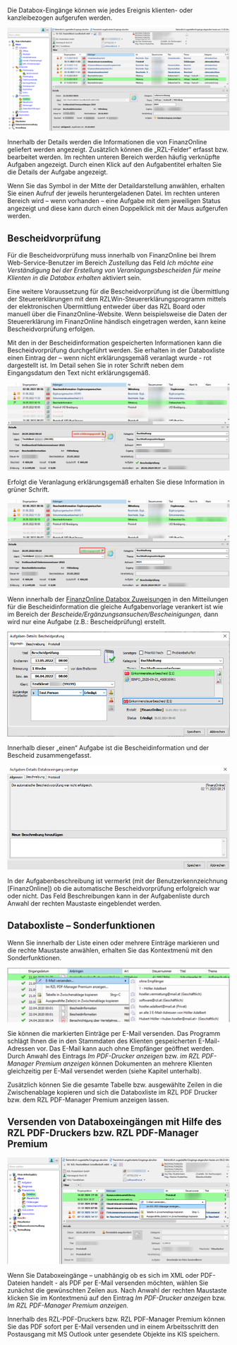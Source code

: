 Die Databox-Eingänge können wie jedes Ereignis klienten- oder
kanzleibezogen aufgerufen werden.

![FinOn Eingang](<img/image140.png>)

Innerhalb der Details werden die Informationen die von FinanzOnline
geliefert werden angezeigt. Zusätzlich können die „RZL-Felder“ erfasst
bzw. bearbeitet werden. Im rechten unteren Bereich werden häufig
verknüpfte Aufgaben angezeigt. Durch einen Klick auf den Aufgabentitel
erhalten Sie die Details der Aufgabe angezeigt.

Wenn Sie das Symbol in der Mitte der Detaildarstellung anwählen,
erhalten Sie einen Aufruf der jeweils heruntergeladenen Datei. Im
rechten unteren Bereich wird – wenn vorhanden – eine Aufgabe mit dem
jeweiligen Status angezeigt und diese kann durch einen Doppelklick mit
der Maus aufgerufen werden.

## Bescheidvorprüfung

Für die Bescheidvorprüfung muss innerhalb von FinanzOnline bei Ihrem
Web-Service-Benutzer im Bereich *Zustellung* das Feld *Ich möchte eine
Verständigung bei der Erstellung von Veranlagungs­bescheiden für meine
Klienten in die Databox erhalten* aktiviert sein.

Eine weitere Voraussetzung für die Bescheidvorprüfung ist die
Übermittlung der Steuererklärungen mit dem
RZLWin-Steuererklärungsprogramm mittels der elektronischen Übermittlung
entweder über das RZL Board oder manuell über die FinanzOnline-Website.
Wenn beispielsweise die Daten der Steuererklärung im FinanzOnline
händisch eingetragen werden, kann keine Bescheidvorprüfung erfolgen.

Mit den in der Bescheidinformation gespeicherten Informationen kann die
Bescheid­vorprüfung durchgeführt werden. Sie erhalten in der Databoxliste
einen Eintrag der ­– wenn nicht erklärungsgemäß veranlagt wurde - rot
dargestellt ist. Im Detail sehen Sie in roter Schrift neben dem
Eingangsdatum den Text nicht erklärungsgemäß.

![Bescheidvorprüfung nicht erfolgreich](<img/image141.png>)

Erfolgt die Veranlagung erklärungsgemäß erhalten Sie diese Information
in grüner Schrift.

![Bescheidvorprüfung erfolgreich](<img/image142.png>)

Wenn innerhalb der [FinanzOnline Databox Zuweisungen](../FinanzOnline/FinanzOnline%20Databox%20Zuweisungen.md) in den Mitteilungen für die
Bescheidinformation die gleiche Aufgabenvorlage verankert ist wie im
Bereich der *Bescheide/Ergänzungs­ansuchen/Bescheinigungen,* dann wird
nur eine Aufgabe (z.B.: Bescheidprüfung) erstellt.

![Bescheidvorprüfung Aufgabe](<img/image143.png>)

Innerhalb dieser „einen“ Aufgabe ist die Bescheidinformation und der
Bescheid zusammengefasst.

![Aufgabenbeschreibung - Bescheidvorprüfung nicht erfolgr](<img/image144.png>)

In der Aufgabenbeschreibung ist vermerkt (mit der Benutzerkennzeichnung
\[FinanzOnline\]) ob die automatische Bescheidvorprüfung erfolgreich war
oder nicht. Das Feld Beschreibungen kann in der Aufgabenliste durch
Anwahl der rechten Maustaste eingeblendet werden.

## Databoxliste – Sonderfunktionen

Wenn Sie innerhalb der Liste einen oder mehrere Einträge markieren und
die rechte Maustaste anwählen, erhalten Sie das Kontextmenü mit den
Sonderfunktionen.

![Databoxliste - Sonderfunktionen](<img/image145.png>)

Sie können die markierten Einträge per E-Mail versenden. Das Programm
schlägt Ihnen die in den Stammdaten des Klienten gespeicherten
E-Mail-Adressen vor. Das E-Mail kann auch ohne Empfänger geöffnet
werden. Durch Anwahl des Eintrags *Im PDF-Drucker anzeigen* bzw. *im RZL
PDF-Manager Premium anzeigen* können Dokumenten an mehrere Klienten
gleichzeitig per E-Mail versendet werden (siehe Kapitel unterhalb).

Zusätzlich können Sie die gesamte Tabelle bzw. ausgewählte Zeilen in die
Zwischenablage kopieren und sich die Databoxliste im RZL PDF Drucker
bzw. dem RZL PDF-Manager Premium anzeigen lassen.

## Versenden von Databoxeingängen mit Hilfe des RZL PDF-Druckers bzw. RZL PDF-Manager Premium 

![Versenden von Databox-Eingängen](<img/image146.png>)

Wenn Sie Databoxeingänge – unabhängig ob es sich im XML oder PDF-Dateien
handelt - als PDF per E-Mail versenden möchten, wählen Sie zunächst die
gewünschten Zeilen aus. Nach Anwahl der rechten Maustaste klicken Sie im
Kontextmenü auf den Eintrag *Im PDF-Drucker anzeigen* bzw. *Im RZL
PDF-Manager Premium anzeigen.*

Innerhalb des RZL-PDF-Druckers bzw. RZL PDF-Manager Premium können Sie
das PDF sofort per E-Mail versenden und in einem Arbeitsschritt den
Postausgang mit MS Outlook unter gesendete Objekte ins KIS speichern.